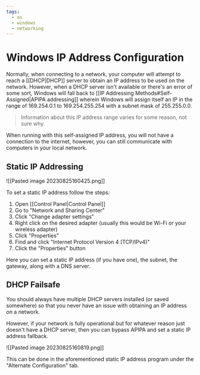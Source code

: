 ```yaml
---
tags:
  - os
  - windows
  - networking
---
```

# Windows IP Address Configuration

Normally, when connecting to a network, your computer will attempt to reach a [[DHCP|DHCP]] server to obtain an IP address to be used on the network. However, when a DHCP server isn't available or there's an error of some sort, Windows will fall back to [[IP Addressing Methods#Self-Assigned|APIPA addressing]] wherein Windows will assign itself an IP in the range of 169.254.0.1 to 169.254.255.254 with a subnet mask of 255.255.0.0.

>Information about this IP address range varies for some reason, not sure why.

When running with this self-assigned IP address, you will not have a connection to the internet, however, you can still communicate with computers in your local network.

## Static IP Addressing

![[Pasted image 20230825160425.png]]

To set a static IP address follow the steps:

1. Open [[Control Panel|Control Panel]]
2. Go to "Network and Sharing Center"
3. Click "Change adapter settings"
4. Right click on the desired adapter (usually this would be Wi-Fi or your wireless adapter)
5. Click "Properties"
6. Find and click "Internet Protocol Version 4 (TCP/IPv4)"
7. Click the "Properties" button

Here you can set a static IP address (if you have one), the subnet, the gateway, along with a DNS server.

## DHCP Failsafe

You should always have multiple DHCP servers installed (or saved somewhere) so that you never have an issue with obtaining an IP address on a network.

However, if your network is fully operational but for whatever reason just doesn't have a DHCP server, then you can bypass APIPA and set a static IP address fallback.

![[Pasted image 20230825160819.png]]

This can be done in the aforementioned static IP address program under the "Alternate Configuration" tab.
